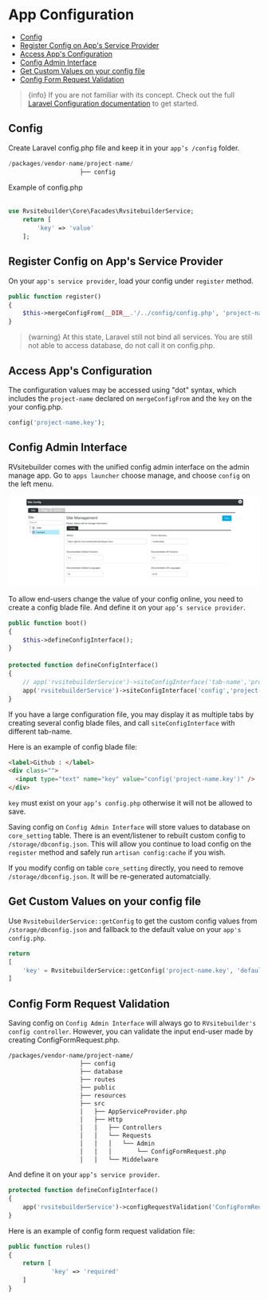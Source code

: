 # App Configuration

- [Config](#config)
- [Register Config on App's Service Provider](#register-config-on-apps-service-provider)
- [Access App's Configuration](#access-apps-configuration)
- [Config Admin Interface](#config-admin-interface)
- [Get Custom Values on your config file](#get-custom-values-on-your-config-file)
- [Config Form Request Validation](#config-form-request-validation)

> {info} If you are not familiar with its concept. Check out the full [Laravel Configuration documentation](https://laravel.com/docs/master/configuration) to get started.

<a name="Config"></a>

## Config

Create Laravel config.php file and keep it in your `app’s /config` folder.

```php
/packages/vendor-name/project-name/
                    ├── config
```

Example of config.php

```php

use Rvsitebuilder\Core\Facades\RvsitebuilderService;
    return [
        'key' => 'value'
    ];
```

<a name="Register-Config-on-App's-Service-Provider"></a>

## Register Config on App's Service Provider

On your `app's service provider`, load your config under `register` method.

```php
public function register()
{
    $this->mergeConfigFrom(__DIR__.'/../config/config.php', 'project-name');
}
```

> {warning} At this state, Laravel still not bind all services. You are still not able to access database, do not call it on config.php.

<a name="Access-App's-Configuration"></a>

## Access App's Configuration

The configuration values may be accessed using "dot" syntax, which includes the `project-name` declared on `mergeConfigFrom` and the `key` on the your config.php.

```php
config('project-name.key');
```

<a name="Config-Admin-Interface"></a>

## Config Admin Interface

RVsitebuilder comes with the unified config admin interface on the admin manage app. Go to `apps launcher` choose manage, and choose `config` on the left menu.

![configInterface](images/configInterface.jpg)

To allow end-users change the value of your config online, you need to create a config blade file. And define it on your `app’s service provider`.

```php
public function boot()
{
    $this->defineConfigInterface();
}

protected function defineConfigInterface()
{
    // app('rvsitebuilderService')->siteConfigInterface('tab-name','project-name::blade-file-path');
    app('rvsitebuilderService')->siteConfigInterface('config','project-name::admin.config');
}
```

If you have a large configuration file, you may display it as multiple tabs by creating several config blade files, and call `siteConfigInterface` with different tab-name.

Here is an example of config blade file:

```html
<label>Github : </label>
<div class="">
  <input type="text" name="key" value="config('project-name.key')" />
</div>
```

`key` must exist on your `app’s config.php` otherwise it will not be allowed to save.

Saving config on `Config Admin Interface` will store values to database on `core_setting` table. There is an event/listener to rebuilt custom config to `/storage/dbconfig.json`. This will allow you continue to load config on the `register` method and safely run `artisan config:cache` if you wish.

If you modify config on table `core_setting` directly, you need to remove `/storage/dbconfig.json`. It will be re-generated automatcially.

<a name="Get-Custom-Values-on-your-config-file"></a>

## Get Custom Values on your config file

Use `RvsitebuilderService::getConfig` to get the custom config values from `/storage/dbconfig.json` and fallback to the default value on your `app's config.php`.

```php
return
[
    'key' = RvsitebuilderService::getConfig('project-name.key', 'defaultValue')
]
```

<a name="Config-Form-Request-Validation"></a>

## Config Form Request Validation

Saving config on `Config Admin Interface` will always go to `RVsitebuilder's config controller`. However, you can validate the input end-user made by creating ConfigFormRequest.php.

```text
/packages/vendor-name/project-name/
                    ├── config
                    ├── database
                    ├── routes
                    ├── public
                    ├── resources
                    ├── src
                    │   ├── AppServiceProvider.php
                    │   ├── Http
                    │   │   ├── Controllers
                    │   │   └── Requests
                    │   │   │   └── Admin
                    │   │   │       └── ConfigFormRequest.php
                    │   │   └── Middelware
```

And define it on your `app’s service provider`.

```php
protected function defineConfigInterface()
{
    app('rvsitebuilderService')->configRequestValidation('ConfigFormRequest');
}
```

Here is an example of config form request validation file:

```php
public function rules()
{
    return [
            'key' => 'required'
    ]
}
```
